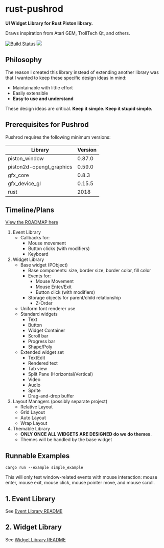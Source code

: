# rust-pushrod

**UI Widget Library for Rust Piston library.**

Draws inspiration from Atari GEM, TrollTech Qt, and others.

[![Build Status](https://travis-ci.org/KenSuenobu/rust-pushrod.svg?branch=master)](https://travis-ci.org/KenSuenobu/rust-pushrod)
[![](https://img.shields.io/crates/d/rust-pushrod.svg)](https://crates.io/crates/rust-pushrod)

## Philosophy

The reason I created this library instead of extending another library was that
I wanted to keep these specific design ideas in mind:

- Maintainable with little effort
- Easily extensible
- **Easy to use and understand**

These design ideas are critical.  **Keep it simple.  Keep it stupid simple.**

## Prerequisites for Pushrod

Pushrod requires the following minimum versions:

| Library | Version |
| ------- | ------- |
| piston_window | 0.87.0 |
| piston2d-opengl_graphics | 0.59.0 |
| gfx_core | 0.8.3 |
| gfx_device_gl | 0.15.5 |
| rust | 2018 |

## Timeline/Plans

[View the ROADMAP here](ROADMAP.md)

1. Event Library
   - Callbacks for:
       - Mouse movement
       - Button clicks (with modifiers)
       - Keyboard
2. Widget Library
   - Base widget (PObject)
       - Base components: size, border size, border color, fill color
       - Events for:
           - Mouse Movement
           - Mouse Enter/Exit
           - Button click (with modifiers)
       - Storage objects for parent/child relationship
           - Z-Order
   - Uniform font renderer use
   - Standard widgets
       - Text
       - Button
       - Widget Container
       - Scroll bar
       - Progress bar
       - Shape/Poly
   - Extended widget set
       - TextEdit
       - Rendered text
       - Tab view
       - Split Pane (Horizontal/Vertical)
       - Video
       - Audio
       - Sprite
       - Drag-and-drop buffer
3. Layout Managers (possibly separate project)
   - Relative Layout
   - Grid Layout
   - Auto Layout
   - Wrap Layout
3. Themable Library
   - **ONLY ONCE ALL WIDGETS ARE DESIGNED do we do themes**.
   - Themes will be handled by the base widget

## Runnable Examples

```
cargo run --example simple_example
```

This will only test window-related events with mouse interaction: mouse enter, mouse exit, mouse click, mouse
pointer move, and mouse scroll.

## 1. Event Library

See [Event Library README](src/event/README.md)

## 2. Widget Library

See [Widget Library README](src/widget/README.md)

